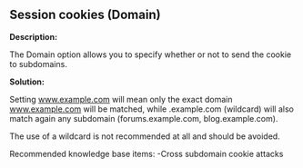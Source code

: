 
Session cookies (Domain)
-------

**Description:**

The Domain option allows you to specify whether or not to send the cookie to subdomains. 


**Solution:**

Setting www.example.com will mean only the exact domain www.example.com will 
be matched, while .example.com (wildcard) will also match again any 
subdomain (forums.example.com, blog.example.com).

The use of a wildcard is not recommended at all and should be avoided.

Recommended knowledge base items:
-Cross subdomain cookie attacks
	
